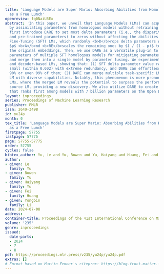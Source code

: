 ```yaml
---
title: 'Language Models are Super Mario: Absorbing Abilities from Homologous Models
  as a Free Lunch'
openreview: fq0NaiU8Ex
abstract: 'In this paper, we unveil that Language Models (LMs) can acquire new capabilities
  by assimilating parameters from homologous models without retraining or GPUs. We
  first introduce DARE to set most delta parameters (i.e., the disparity between fine-tuned
  and pre-trained parameters) to zeros without affecting the abilities of Supervised
  Fine-Tuning (SFT) LMs, which randomly <b>D</b>rops delta parameters with a ratio
  $p$ <b>A</b>nd <b>RE</b>scales the remaining ones by $1 / (1 - p)$ to approximate
  the original embeddings. Then, we use DARE as a versatile plug-in to sparsify delta
  parameters of multiple SFT homologous models for mitigating parameter interference
  and merge them into a single model by parameter fusing. We experiment with encoder-
  and decoder-based LMs, showing that: (1) SFT delta parameter value ranges are typically
  small (within 0.002) with extreme redundancy, and DARE can effortlessly eliminate
  90% or even 99% of them; (2) DARE can merge multiple task-specific LMs into one
  LM with diverse capabilities. Notably, this phenomenon is more pronounced in large-scale
  LMs, where the merged LM reveals the potential to surpass the performance of any
  source LM, providing a new discovery. We also utilize DARE to create a merged LM
  that ranks first among models with 7 billion parameters on the Open LLM Leaderboard.'
layout: inproceedings
series: Proceedings of Machine Learning Research
publisher: PMLR
issn: 2640-3498
id: yu24p
month: 0
tex_title: 'Language Models are Super Mario: Absorbing Abilities from Homologous Models
  as a Free Lunch'
firstpage: 57755
lastpage: 57775
page: 57755-57775
order: 57755
cycles: false
bibtex_author: Yu, Le and Yu, Bowen and Yu, Haiyang and Huang, Fei and Li, Yongbin
author:
- given: Le
  family: Yu
- given: Bowen
  family: Yu
- given: Haiyang
  family: Yu
- given: Fei
  family: Huang
- given: Yongbin
  family: Li
date: 2024-07-08
address:
container-title: Proceedings of the 41st International Conference on Machine Learning
volume: '235'
genre: inproceedings
issued:
  date-parts:
  - 2024
  - 7
  - 8
pdf: https://proceedings.mlr.press/v235/yu24p/yu24p.pdf
extras: []
# Format based on Martin Fenner's citeproc: https://blog.front-matter.io/posts/citeproc-yaml-for-bibliographies/
---
```

